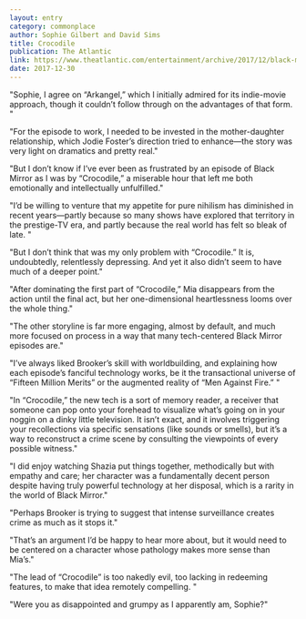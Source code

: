 ```yaml
---
layout: entry
category: commonplace
author: Sophie Gilbert and David Sims
title: Crocodile
publication: The Atlantic
link: https://www.theatlantic.com/entertainment/archive/2017/12/black-mirror-crocodile-is-a-nihilistic-nordic-noir/549380/
date: 2017-12-30
---
```


"Sophie, I agree on “Arkangel,” which I initially admired for its indie-movie approach, though it couldn’t follow through on the advantages of that form. "

"For the episode to work, I needed to be invested in the mother-daughter relationship, which Jodie Foster’s direction tried to enhance—the story was very light on dramatics and pretty real."

"But I don’t know if I’ve ever been as frustrated by an episode of Black Mirror as I was by “Crocodile,” a miserable hour that left me both emotionally and intellectually unfulfilled."

"I’d be willing to venture that my appetite for pure nihilism has diminished in recent years—partly because so many shows have explored that territory in the prestige-TV era, and partly because the real world has felt so bleak of late. "

"But I don’t think that was my only problem with “Crocodile.” It is, undoubtedly, relentlessly depressing. And yet it also didn’t seem to have much of a deeper point."

"After dominating the first part of “Crocodile,” Mia disappears from the action until the final act, but her one-dimensional heartlessness looms over the whole thing."

"The other storyline is far more engaging, almost by default, and much more focused on process in a way that many tech-centered Black Mirror episodes are."

"I’ve always liked Brooker’s skill with worldbuilding, and explaining how each episode’s fanciful technology works, be it the transactional universe of “Fifteen Million Merits” or the augmented reality of “Men Against Fire.” "

"In “Crocodile,” the new tech is a sort of memory reader, a receiver that someone can pop onto your forehead to visualize what’s going on in your noggin on a dinky little television. It isn’t exact, and it involves triggering your recollections via specific sensations (like sounds or smells), but it’s a way to reconstruct a crime scene by consulting the viewpoints of every possible witness."

"I did enjoy watching Shazia put things together, methodically but with empathy and care; her character was a fundamentally decent person despite having truly powerful technology at her disposal, which is a rarity in the world of Black Mirror."

"Perhaps Brooker is trying to suggest that intense surveillance creates crime as much as it stops it."

"That’s an argument I’d be happy to hear more about, but it would need to be centered on a character whose pathology makes more sense than Mia’s."

"The lead of “Crocodile” is too nakedly evil, too lacking in redeeming features, to make that idea remotely compelling. "

"Were you as disappointed and grumpy as I apparently am, Sophie?"














